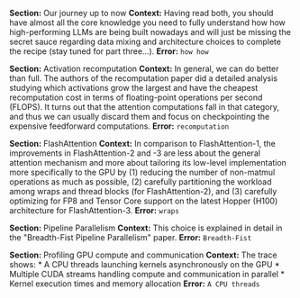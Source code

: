 **Section:** Our journey up to now
**Context:** Having read both, you should have almost all the core knowledge you need to fully understand how how high-performing LLMs are being built nowadays and will just be missing the secret sauce regarding data mixing and architecture choices to complete the recipe (stay tuned for part three…).
**Error:** `how how`

**Section:** Activation recomputation
**Context:** In general, we can do better than full. The authors of the recomputation paper did a detailed analysis studying which activations grow the largest and have the cheapest recomputation cost in terms of floating-point operations per second (FLOPS). It turns out that the attention computations fall in that category, and thus we can usually discard them and focus on checkpointing the expensive feedforward computations.
**Error:** `recomputation`

**Section:** FlashAttention
**Context:** In comparison to FlashAttention-1, the improvements in FlashAttention-2 and -3 are less about the general attention mechanism and more about tailoring its low-level implementation more specifically to the GPU by (1) reducing the number of non-matmul operations as much as possible, (2) carefully partitioning the workload among wraps and thread blocks (for FlashAttention-2), and (3) carefully optimizing for FP8 and Tensor Core support on the latest Hopper (H100) architecture for FlashAttention-3.
**Error:** `wraps`

**Section:** Pipeline Parallelism
**Context:** This choice is explained in detail in the "Breadth-Fist Pipeline Parallelism" paper.
**Error:** `Breadth-Fist`

**Section:** Profiling GPU compute and communication
**Context:** The trace shows: * A CPU threads launching kernels asynchronously on the GPU * Multiple CUDA streams handling compute and communication in parallel * Kernel execution times and memory allocation
**Error:** `A CPU threads`